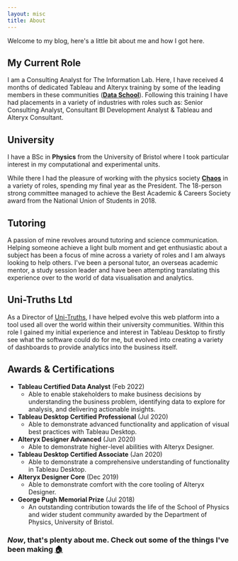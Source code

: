 ```yaml
---
layout: misc
title: About
---
```

Welcome to my blog, here's a little bit about me and how I got here.

## My Current Role
I am a Consulting Analyst for The Information Lab. Here, I have received 4 months of dedicated Tableau and Alteryx training by some of the leading members in these communities (**[Data School](https://www.thedataschool.co.uk/)**). Following this training I have had placements in a variety of industries with roles such as: Senior Consulting Analyst, Consultant BI Development Analyst & Tableau and Alteryx Consultant. 

## University
I have a BSc in **Physics** from the University of Bristol where I took particular interest in my computational and experimental units.

While there I had the pleasure of working with the physics society **[Chaos](https://www.bristolchaos.com)** in a variety of roles, spending my final year as the President. The 18-person strong committee managed to achieve the Best Academic & Careers Society award from the National Union of Students in 2018.

## Tutoring
A passion of mine revolves around tutoring and science communication. Helping someone achieve a light bulb moment and get enthusiastic about a subject has been a focus of mine across a variety of roles and I am always looking to help others. I've been a personal tutor, an overseas academic mentor, a study session leader and have been attempting translating this experience over to the world of data visualisation and analytics.

## Uni-Truths Ltd
As a Director of [Uni-Truths](https://www.uni-truths.com), I have helped evolve this web platform into a tool used all over the world within their university communities. Within this role I gained my initial experience and interest in Tableau Desktop to firstly see what the software could do for me, but evolved into creating a variety of dashboards to provide analytics into the business itself. 

## Awards & Certifications
- **Tableau Certified Data Analyst** (Feb 2022)
    - Able to enable stakeholders to make business decisions by understanding the business problem, identifying data to explore for analysis, and delivering actionable insights.
- **Tableau Desktop Certified Professional** (Jul 2020)
    - Able to demonstrate advanced functionality and application of visual best practices with Tableau Desktop.
- **Alteryx Designer Advanced** (Jun 2020)
    - Able to demonstrate higher-level abilities with Alteryx Designer.
- **Tableau Desktop Certified Associate** (Jan 2020)
    - Able to demonstrate a comprehensive understanding of functionality in Tableau Desktop.
- **Alteryx Designer Core** (Dec 2019)
    - Able to demonstrate comfort with the core tooling of Alteryx Designer.
- **George Pugh Memorial Prize** (Jul 2018)
    - An outstanding contribution towards the life of the School of Physics and wider student community awarded by the Department of Physics, University of Bristol.

### *Now*, that's plenty about me. Check out some of the things I've been making [🏠](https://chrisvizes.github.io/)
